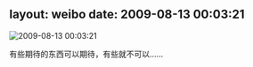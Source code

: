 layout: weibo
date: 2009-08-13 00:03:21
---
<meta name="referrer" content="no-referrer" />

<img src="/images/favicon.ico" style="float: left;"/>2009-08-13 00:03:21

有些期待的东西可以期待，有些就不可以……

